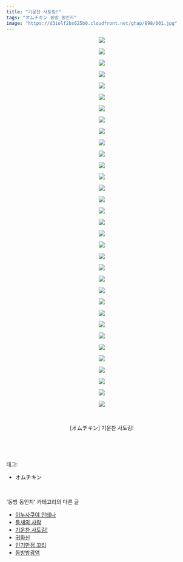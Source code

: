 ```yaml
---
title: "기운찬 사토링!"
tags: "オムチキン 동방_동인지"
image: "https://d3iolf2bs625b0.cloudfront.net/ghap/898/001.jpg"
---
```

<div class="article">
<p style="text-align: center; clear: none; float: none;"><img src="{{ site.imgserver3 }}/ghap/898/001.jpg"/></p>
<p style="text-align: center; clear: none; float: none;"><img src="{{ site.imgserver3 }}/ghap/898/002.jpg"/></p>
<p style="text-align: center; clear: none; float: none;"><img src="{{ site.imgserver3 }}/ghap/898/003.jpg"/></p>
<p style="text-align: center; clear: none; float: none;"><img src="{{ site.imgserver3 }}/ghap/898/004.jpg"/></p>
<p style="text-align: center; clear: none; float: none;"><img src="{{ site.imgserver3 }}/ghap/898/005.jpg"/></p>
<p style="text-align: center; clear: none; float: none;"><img src="{{ site.imgserver3 }}/ghap/898/006.jpg"/></p>
<p style="text-align: center; clear: none; float: none;"><img src="{{ site.imgserver3 }}/ghap/898/007.jpg"/></p>
<p style="text-align: center; clear: none; float: none;"><img src="{{ site.imgserver3 }}/ghap/898/008.jpg"/></p>
<p style="text-align: center; clear: none; float: none;"><img src="{{ site.imgserver3 }}/ghap/898/009.jpg"/></p>
<p style="text-align: center; clear: none; float: none;"><img src="{{ site.imgserver3 }}/ghap/898/010.jpg"/></p>
<p style="text-align: center; clear: none; float: none;"><img src="{{ site.imgserver3 }}/ghap/898/011.jpg"/></p>
<p style="text-align: center; clear: none; float: none;"><img src="{{ site.imgserver3 }}/ghap/898/012.jpg"/></p>
<p style="text-align: center; clear: none; float: none;"><img src="{{ site.imgserver3 }}/ghap/898/013.jpg"/></p>
<p style="text-align: center; clear: none; float: none;"><img src="{{ site.imgserver3 }}/ghap/898/014.jpg"/></p>
<p style="text-align: center; clear: none; float: none;"><img src="{{ site.imgserver3 }}/ghap/898/015.jpg"/></p>
<p style="text-align: center; clear: none; float: none;"><img src="{{ site.imgserver3 }}/ghap/898/016.jpg"/></p>
<p style="text-align: center; clear: none; float: none;"><img src="{{ site.imgserver3 }}/ghap/898/017.jpg"/></p>
<p style="text-align: center; clear: none; float: none;"><img src="{{ site.imgserver3 }}/ghap/898/018.jpg"/></p>
<p style="text-align: center; clear: none; float: none;"><img src="{{ site.imgserver3 }}/ghap/898/019.jpg"/></p>
<p style="text-align: center; clear: none; float: none;"><img src="{{ site.imgserver3 }}/ghap/898/020.jpg"/></p>
<p style="text-align: center; clear: none; float: none;"><img src="{{ site.imgserver3 }}/ghap/898/021.jpg"/></p>
<p style="text-align: center; clear: none; float: none;"><img src="{{ site.imgserver3 }}/ghap/898/022.jpg"/></p>
<p style="text-align: center; clear: none; float: none;"><img src="{{ site.imgserver3 }}/ghap/898/023.jpg"/></p>
<p style="text-align: center; clear: none; float: none;"><img src="{{ site.imgserver3 }}/ghap/898/024.jpg"/></p>
<p style="text-align: center; clear: none; float: none;"><img src="{{ site.imgserver3 }}/ghap/898/025.jpg"/></p>
<p style="text-align: center; clear: none; float: none;"><img src="{{ site.imgserver3 }}/ghap/898/026.jpg"/></p>
<p style="text-align: center; clear: none; float: none;"><img src="{{ site.imgserver3 }}/ghap/898/027.jpg"/></p>
<p style="text-align: center; clear: none; float: none;"><img src="{{ site.imgserver3 }}/ghap/898/028.jpg"/></p>
<p style="text-align: center; clear: none; float: none;"><img src="{{ site.imgserver3 }}/ghap/898/029.jpg"/></p>
<p style="text-align: center; clear: none; float: none;"><img src="{{ site.imgserver3 }}/ghap/898/030.jpg"/></p>
<p style="text-align: center; clear: none; float: none;"><img src="{{ site.imgserver3 }}/ghap/898/031.jpg"/></p>
<p style="text-align: center; clear: none; float: none;"><img src="{{ site.imgserver3 }}/ghap/898/032.jpg"/></p>
<p style="text-align: center; clear: none; float: none;"><img src="{{ site.imgserver3 }}/ghap/898/033.jpg"/></p>
<p style="text-align: center; clear: none; float: none;"><br/></p>
<p style="text-align: center; clear: none; float: none;">[オムチキン] 기운찬 사토링!</p>
<p><br/></p>
</div><br/>
<div class="tagTrail">
<p>태그: </p>
<ul>
<li>オムチキン</li>
</ul>
</div><br/>
<div class="another">
<p>'동방 동인지' 카테고리의 다른 글</p>
<ul>
<li><a href="/ghap_900">이누사쿠야 안테나</a></li>
<li><a href="/ghap_899">틈새의 사람</a></li>
<li><a href="/ghap_898">기운찬 사토링!</a></li>
<li><a href="/ghap_897">귀화신</a></li>
<li><a href="/ghap_896">인기만점 꼬리</a></li>
<li><a href="/ghap_895">동방방광염</a></li>
</ul>
</div><br/>
<div class="cb_module cb_fluid">
<div class="cb_wrt cb_profile">
</div><!-- commentList close -->
</div><br/>
